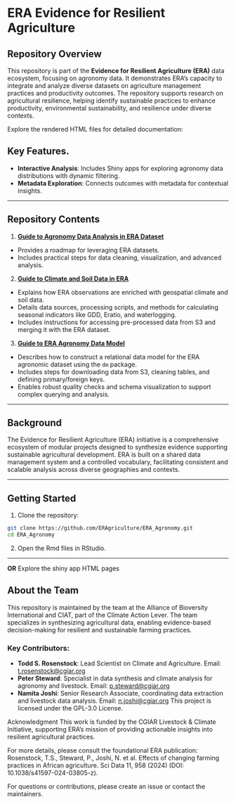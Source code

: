 # ERA Evidence for Resilient Agriculture

## Repository Overview
This repository is part of the **Evidence for Resilient Agriculture (ERA)** data ecosystem, focusing on agronomy data. It demonstrates ERA’s capacity to integrate and analyze diverse datasets on agriculture management practices and productivity outcomes. The repository supports research on agricultural resilience, helping identify sustainable practices to enhance productivity, environmental sustainability, and resilience under diverse contexts.

Explore the rendered HTML files for detailed documentation:


## Key Features.
- **Interactive Analysis**: Includes Shiny apps for exploring agronomy data distributions with dynamic filtering.
- **Metadata Exploration**: Connects outcomes with metadata for contextual insights.
---
## Repository Contents
1. [**Guide to Agronomy Data Analysis in ERA Dataset**](https://eragriculture.github.io/ERA_Agronomy/ERA-User-Guide.html)
- Provides a roadmap for leveraging ERA datasets.
- Includes practical steps for data cleaning, visualization, and advanced analysis.

2. **[Guide to Climate and Soil Data in ERA](https://eragriculture.github.io/ERA_Agronomy/ERA%20Climate%20and%20Soils.html)**  
- Explains how ERA observations are enriched with geospatial climate and soil data.  
- Details data sources, processing scripts, and methods for calculating seasonal indicators like GDD, Eratio, and waterlogging.  
- Includes instructions for accessing pre-processed data from S3 and merging it with the ERA dataset.

3. **[Guide to ERA Agronomy Data Model](https://eragriculture.github.io/ERA_Agronomy/ERA-Create-Agronomy-Data-Model.html)**  
- Describes how to construct a relational data model for the ERA agronomic dataset using the `dm` package.  
- Includes steps for downloading data from S3, cleaning tables, and defining primary/foreign keys.  
- Enables robust quality checks and schema visualization to support complex querying and analysis.

---
## Background

The Evidence for Resilient Agriculture (ERA) initiative is a comprehensive ecosystem of modular projects designed to synthesize evidence supporting sustainable agricultural development. ERA is built on a shared data management system and a controlled vocabulary, facilitating consistent and scalable analysis across diverse geographies and contexts.

---

## Getting Started
1. Clone the repository:
```bash
git clone https://github.com/ERAgriculture/ERA_Agronomy.git
cd ERA_Agronomy
```

2. Open the Rmd files in RStudio.

----
**OR**
Explore the shiny app HTML pages

## About the Team
This repository is maintained by the team at the Alliance of Bioversity International and CIAT, part of the Climate Action Lever. The team specializes in synthesizing agricultural data, enabling evidence-based decision-making for resilient and sustainable farming practices.

### Key Contributors:
- **Todd S. Rosenstock**: Lead Scientist on Climate and Agriculture. Email: t.rosenstock@cgiar.org
- **Peter Steward**: Specialist in data synthesis and climate analysis for agronomy and livestock. Email: p.steward@cgiar.org
- **Namita Joshi**: Senior Research Associate, coordinating data extraction and livestock data analysis. Email: n.joshi@cgiar.org
This project is licensed under the GPL-3.0 License.

Acknowledgment
This work is funded by the CGIAR Livestock & Climate Initiative, supporting ERA’s mission of providing actionable insights into resilient agricultural practices.

For more details, please consult the foundational ERA publication:
Rosenstock, T.S., Steward, P., Joshi, N. et al. Effects of changing farming practices in African agriculture. Sci Data 11, 958 (2024)
(DOI: 10.1038/s41597-024-03805-z).

For questions or contributions, please create an issue or contact the maintainers.

